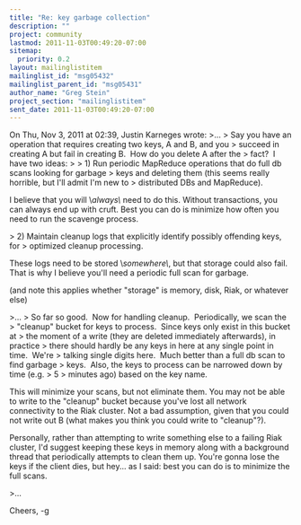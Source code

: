 ```yaml
---
title: "Re: key garbage collection"
description: ""
project: community
lastmod: 2011-11-03T00:49:20-07:00
sitemap:
  priority: 0.2
layout: mailinglistitem
mailinglist_id: "msg05432"
mailinglist_parent_id: "msg05431"
author_name: "Greg Stein"
project_section: "mailinglistitem"
sent_date: 2011-11-03T00:49:20-07:00
---
```



On Thu, Nov 3, 2011 at 02:39, Justin Karneges  wrote:
&gt;...
&gt; Say you have an operation that requires creating two keys, A and B, and you
&gt; succeed in creating A but fail in creating B.  How do you delete A after the
&gt; fact?  I have two ideas:
&gt;
&gt; 1) Run periodic MapReduce operations that do full db scans looking for garbage
&gt; keys and deleting them (this seems really horrible, but I'll admit I'm new to
&gt; distributed DBs and MapReduce).

I believe that you will \\*always\\* need to do this. Without
transactions, you can always end up with cruft. Best you can do is
minimize how often you need to run the scavenge process.

&gt; 2) Maintain cleanup logs that explicitly identify possibly offending keys, for
&gt; optimized cleanup processing.

These logs need to be stored \\*somewhere\\*, but that storage could also
fail. That is why I believe you'll need a periodic full scan for
garbage.

(and note this applies whether "storage" is memory, disk, Riak, or
whatever else)

&gt;...
&gt; So far so good.  Now for handling cleanup.  Periodically, we scan the
&gt; "cleanup" bucket for keys to process.  Since keys only exist in this bucket at
&gt; the moment of a write (they are deleted immediately afterwards), in practice
&gt; there should hardly be any keys in here at any single point in time.  We're
&gt; talking single digits here.  Much better than a full db scan to find garbage
&gt; keys.  Also, the keys to process can be narrowed down by time (e.g. &gt; 5
&gt; minutes ago) based on the key name.

This will minimize your scans, but not eliminate them. You may not be
able to write to the "cleanup" bucket because you've lost all network
connectivity to the Riak cluster. Not a bad assumption, given that you
could not write out B (what makes you think you could write to
"cleanup"?).

Personally, rather than attempting to write something else to a
failing Riak cluster, I'd suggest keeping these keys in memory along
with a background thread that periodically attempts to clean them up.
You're gonna lose the keys if the client dies, but hey... as I said:
best you can do is to minimize the full scans.

&gt;...

Cheers,
-g

